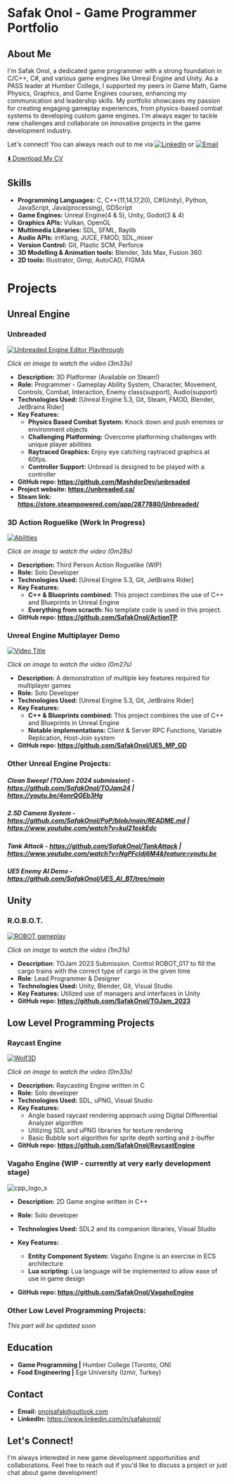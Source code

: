 # Safak Onol - Game Programmer Portfolio

## About Me
I'm Safak Onol, a dedicated game programmer with a strong foundation in C/C++, C#, and various game engines like Unreal Engine and Unity. As a PASS leader at Humber College, I supported my peers in Game Math, Game Physics, Graphics, and Game Engines courses, enhancing my communication and leadership skills.
My portfolio showcases my passion for creating engaging gameplay experiences, from physics-based combat systems to developing custom game engines. I'm always eager to tackle new challenges and collaborate on innovative projects in the game development industry. 

Let's connect! You can always reach out to me via [![LinkedIn](https://img.shields.io/badge/-LinkedIn-0077B5?style=flat&logo=linkedin&logoColor=white)](https://www.linkedin.com/in/safakonol) or [![Email](https://img.shields.io/badge/-Email-0072C6?style=flat&logo=envelope&logoColor=white)](mailto:onolsafak@outlook.com)

[⬇️ Download My CV](https://raw.githubusercontent.com/SafakOnol/SafakOnol/main/Safak_Onol_Resume.pdf)

## Skills
- **Programming Languages:** C, C++(11,14,17,20), C#(Unity), Python, JavaScript, Java(processing), GDScript
- **Game Engines:** Unreal Engine(4 & 5), Unity, Godot(3 & 4)
- **Graphics APIs:** Vulkan, OpenGL
- **Multimedia Libraries:** SDL, SFML, Raylib
- **Audio APIs:** irrKlang, JUCE, FMOD, SDL_mixer
- **Version Control:** Git, Plastic SCM, Perforce
- **3D Modelling & Animation tools:** Blender, 3ds Max, Fusion 360
- **2D tools:** Illustrator, Gimp, AutoCAD, FIGMA


# Projects

## Unreal Engine

### Unbreaded
[![Unbreaded Engine Editor Playthrough](https://img.youtube.com/vi/OTuqmhzNoNY/0.jpg)](https://www.youtube.com/watch?v=OTuqmhzNoNY)

*Click on image to watch the video (3m33s)*
- **Description:** 3D Platformer (Available on Steam!)
- **Role:** Programmer - Gameplay Ability System, Character, Movement, Controls, Combat, Interaction, Enemy class(support), Audio(support)
- **Technologies Used:** [Unreal Engine 5.3, Git, Steam, FMOD, Blender, JetBrains Rider]
- **Key Features:**
  - **Physics Based Combat System:** Knock down and push enemies or environment objects
  - **Challenging Platforming:** Overcome platforming challenges with unique player abilities
  - **Raytraced Graphics:** Enjoy eye catching raytraced graphics at 60fps.
  - **Controller Support:** Unbread is designed to be played with a controller
- **GitHub repo:** **https://github.com/MashdorDev/unbreaded**
- **Project website:** **https://unbreaded.ca/**
- **Steam link:** **https://store.steampowered.com/app/2877880/Unbreaded/**

### 3D Action Roguelike (Work In Progress)
[![Abilities](https://img.youtube.com/vi/vUQnETxwbJ0/0.jpg)](https://www.youtube.com/watch?v=vUQnETxwbJ0)

*Click on image to watch the video (0m28s)*
- **Description:** Third Person Action Roguelike (WIP)
- **Role:** Solo Developer
- **Technologies Used:** [Unreal Engine 5.3, Git, JetBrains Rider]
- **Key Features:**
  - **C++ & Blueprints combined:** This project combines the use of C++ and Blueprints in Unreal Engine
  - **Everything from scracth:** No template code is used in this project.
- **GitHub repo:** **https://github.com/SafakOnol/ActionTP**

### Unreal Engine Multiplayer Demo
[![Video Title](https://img.youtube.com/vi/Ppmcb1GyVeI/0.jpg)](https://www.youtube.com/watch?v=Ppmcb1GyVeI)

*Click on image to watch the video (0m27s)*
- **Description:** A demonstration of multiple key features required for multiplayer games
- **Role:** Solo Developer
- **Technologies Used:** [Unreal Engine 5.3, Git, JetBrains Rider]
- **Key Features:**
  - **C++ & Blueprints combined:** This project combines the use of C++ and Blueprints in Unreal Engine
  - **Notable implementations:** Client & Server RPC Functions, Variable Replication, Host-Join system
- **GitHub repo:** **https://github.com/SafakOnol/UE5_MP_GD**

### Other Unreal Engine Projects:

##### Clean Sweep! (TOJam 2024 submission) - https://github.com/SafakOnol/TOJam24 | https://youtu.be/4onrQGEb3Hg
##### 2.5D Camera System - https://github.com/SafakOnol/PoP/blob/main/README.md | https://www.youtube.com/watch?v=kul21oskEdc
##### Tank Attack - https://github.com/SafakOnol/TankAttack | https://www.youtube.com/watch?v=NgPFcldj6M4&feature=youtu.be
##### UE5 Enemy AI Demo - https://github.com/SafakOnol/UE5_AI_BT/tree/main 


## Unity

### R.O.B.O.T.
[![ROBOT gameplay](https://img.youtube.com/vi/xyPSz0Ne2ww/0.jpg)](https://www.youtube.com/watch?v=xyPSz0Ne2ww)

*Click on image to watch the video (1m31s)*
- **Description**: TOJam 2023 Submission. Control ROBOT_017 to fill the cargo trains with the correct type of cargo in the given time
- **Role**: Lead Programmer & Designer
- **Technologies Used:** Unity, Blender, Git, Visual Studio
- **Key Features:** Utilized use of managers and interfaces in Unity
- **GitHub repo:** **https://github.com/SafakOnol/TOJam_2023**

## Low Level Programming Projects

### Raycast Engine
[![Wolf3D](https://img.youtube.com/vi/dX1yLiSi9mE/0.jpg)](https://www.youtube.com/watch?v=dX1yLiSi9mE)

*Click on image to watch the video (0m33s)*
- **Description:** Raycasting Engine written in C
- **Role:** Solo developer
- **Technologies Used:** SDL, uPNG, Visual Studio
- **Key Features:**
  - Angle based raycast rendering approach using Digital Differential Analyzer algorithm
  - Utilizing SDL and uPNG libraries for texture rendering
  - Basic Bubble sort algorithm for sprite depth sorting and z-buffer
- **GitHub repo:** **https://github.com/SafakOnol/RaycastEngine**

### Vagaho Engine (WIP - currently at very early development stage)

![cpp_logo_s](https://github.com/user-attachments/assets/ef0d1671-d2ab-43ff-991f-00c630dfd295)


- **Description:** 2D Game engine written in C++
- **Role:** Solo developer
- **Technologies Used:** SDL2 and its companion libraries, Visual Studio
- **Key Features:**
  - **Entity Component System:** Vagaho Engine is an exercise in ECS architecture
  - **Lua scripting:** Lua language will be implemented to allow ease of use in game design

- **GitHub repo:** **https://github.com/SafakOnol/VagahoEngine**

### Other Low Level Programming Projects:

*This part will be updated soon*


## Education
- **Game Programming |** 
  Humber College (Toronto, ON)
- **Food Engineering |** Ege University (Izmir, Turkey)

## Contact
- **Email:** onolsafak@outlook.com 
- **LinkedIn:** https://www.linkedin.com/in/safakonol/


## Let's Connect!
I'm always interested in new game development opportunities and collaborations. Feel free to reach out if you'd like to discuss a project or just chat about game development!
